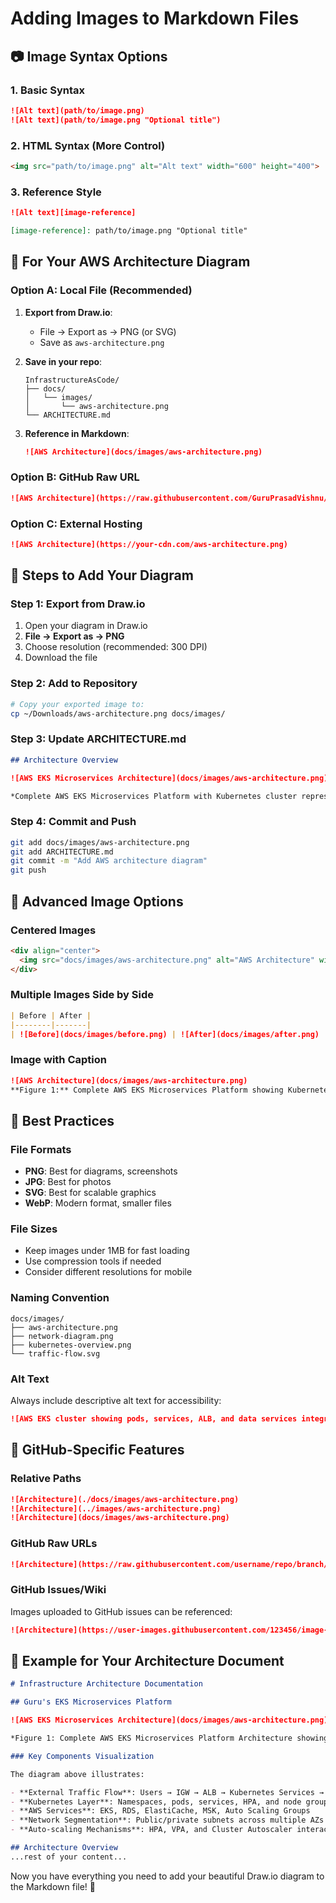 # Adding Images to Markdown Files

## 📷 **Image Syntax Options**

### 1. **Basic Syntax**
```markdown
![Alt text](path/to/image.png)
![Alt text](path/to/image.png "Optional title")
```

### 2. **HTML Syntax (More Control)**
```markdown
<img src="path/to/image.png" alt="Alt text" width="600" height="400">
```

### 3. **Reference Style**
```markdown
![Alt text][image-reference]

[image-reference]: path/to/image.png "Optional title"
```

## 🎯 **For Your AWS Architecture Diagram**

### Option A: Local File (Recommended)
1. **Export from Draw.io**:
   - File → Export as → PNG (or SVG)
   - Save as `aws-architecture.png`

2. **Save in your repo**:
   ```
   InfrastructureAsCode/
   ├── docs/
   │   └── images/
   │       └── aws-architecture.png
   └── ARCHITECTURE.md
   ```

3. **Reference in Markdown**:
   ```markdown
   ![AWS Architecture](docs/images/aws-architecture.png)
   ```

### Option B: GitHub Raw URL
```markdown
![AWS Architecture](https://raw.githubusercontent.com/GuruPrasadVishnu/IAC-Simple/main/docs/images/aws-architecture.png)
```

### Option C: External Hosting
```markdown
![AWS Architecture](https://your-cdn.com/aws-architecture.png)
```

## 🔧 **Steps to Add Your Diagram**

### Step 1: Export from Draw.io
1. Open your diagram in Draw.io
2. **File → Export as → PNG**
3. Choose resolution (recommended: 300 DPI)
4. Download the file

### Step 2: Add to Repository
```bash
# Copy your exported image to:
cp ~/Downloads/aws-architecture.png docs/images/
```

### Step 3: Update ARCHITECTURE.md
```markdown
## Architecture Overview

![AWS EKS Microservices Architecture](docs/images/aws-architecture.png)

*Complete AWS EKS Microservices Platform with Kubernetes cluster representation*
```

### Step 4: Commit and Push
```bash
git add docs/images/aws-architecture.png
git add ARCHITECTURE.md
git commit -m "Add AWS architecture diagram"
git push
```

## 🎨 **Advanced Image Options**

### Centered Images
```markdown
<div align="center">
  <img src="docs/images/aws-architecture.png" alt="AWS Architecture" width="800">
</div>
```

### Multiple Images Side by Side
```markdown
| Before | After |
|--------|-------|
| ![Before](docs/images/before.png) | ![After](docs/images/after.png) |
```

### Image with Caption
```markdown
![AWS Architecture](docs/images/aws-architecture.png)
**Figure 1:** Complete AWS EKS Microservices Platform showing Kubernetes pods, services, and AWS integrations
```

## 📱 **Best Practices**

### File Formats
- **PNG**: Best for diagrams, screenshots
- **JPG**: Best for photos
- **SVG**: Best for scalable graphics
- **WebP**: Modern format, smaller files

### File Sizes
- Keep images under 1MB for fast loading
- Use compression tools if needed
- Consider different resolutions for mobile

### Naming Convention
```
docs/images/
├── aws-architecture.png
├── network-diagram.png
├── kubernetes-overview.png
└── traffic-flow.svg
```

### Alt Text
Always include descriptive alt text for accessibility:
```markdown
![AWS EKS cluster showing pods, services, ALB, and data services integration](docs/images/aws-architecture.png)
```

## 🚀 **GitHub-Specific Features**

### Relative Paths
```markdown
![Architecture](./docs/images/aws-architecture.png)
![Architecture](../images/aws-architecture.png)
![Architecture](docs/images/aws-architecture.png)
```

### GitHub Raw URLs
```markdown
![Architecture](https://raw.githubusercontent.com/username/repo/branch/path/image.png)
```

### GitHub Issues/Wiki
Images uploaded to GitHub issues can be referenced:
```markdown
![Architecture](https://user-images.githubusercontent.com/123456/image-id.png)
```

## 📝 **Example for Your Architecture Document**

```markdown
# Infrastructure Architecture Documentation

## Guru's EKS Microservices Platform

![AWS EKS Microservices Architecture](docs/images/aws-architecture.png)

*Figure 1: Complete AWS EKS Microservices Platform Architecture showing the interaction between AWS services, Kubernetes cluster, pods, services, and data layer components.*

### Key Components Visualization

The diagram above illustrates:

- **External Traffic Flow**: Users → IGW → ALB → Kubernetes Services → Pods
- **Kubernetes Layer**: Namespaces, pods, services, HPA, and node groups
- **AWS Services**: EKS, RDS, ElastiCache, MSK, Auto Scaling Groups
- **Network Segmentation**: Public/private subnets across multiple AZs
- **Auto-scaling Mechanisms**: HPA, VPA, and Cluster Autoscaler interactions

## Architecture Overview
...rest of your content...
```

Now you have everything you need to add your beautiful Draw.io diagram to the Markdown file! 🎉
